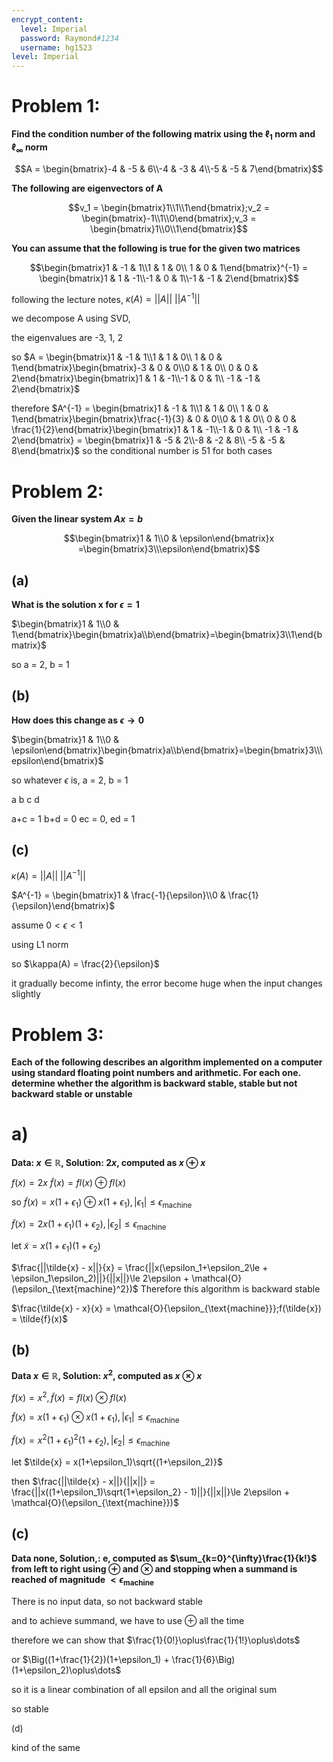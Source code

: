 ```yaml
---
encrypt_content:
  level: Imperial
  password: Raymond#1234
  username: hg1523
level: Imperial
---
```

# Problem 1:

**Find the condition number of the following matrix using the $\ell_1$ norm and $\ell_{\infty}$ norm**

$$A = \begin{bmatrix}-4 & -5 & 6\\-4 & -3 & 4\\-5 & -5 & 7\end{bmatrix}$$

**The following are eigenvectors of A**

$$v_1 = \begin{bmatrix}1\\1\\1\end{bmatrix};v_2 = \begin{bmatrix}-1\\1\\0\end{bmatrix};v_3 = \begin{bmatrix}1\\0\\1\end{bmatrix}$$

**You can assume that the following is true for the given two matrices**

$$\begin{bmatrix}1 & -1 & 1\\1 & 1 & 0\\ 1 & 0 & 1\end{bmatrix}^{-1} = \begin{bmatrix}1 & 1 & -1\\-1 & 0 & 1\\-1 & -1 & 2\end{bmatrix}$$

following the lecture notes, $\kappa(A) = ||A||\text{ }||A^{-1}||$

we decompose A using SVD, 

the eigenvalues are -3, 1, 2

so $A = \begin{bmatrix}1 & -1 & 1\\1 & 1 & 0\\ 1 & 0 & 1\end{bmatrix}\begin{bmatrix}-3 & 0 & 0\\0 & 1 & 0\\ 0 & 0 & 2\end{bmatrix}\begin{bmatrix}1 & 1 & -1\\-1 & 0 & 1\\ -1 & -1 & 2\end{bmatrix}$

therefore $A^{-1} = \begin{bmatrix}1 & -1 & 1\\1 & 1 & 0\\ 1 & 0 & 1\end{bmatrix}\begin{bmatrix}\frac{-1}{3} & 0 & 0\\0 & 1 & 0\\ 0 & 0 & \frac{1}{2}\end{bmatrix}\begin{bmatrix}1 & 1 & -1\\-1 & 0 & 1\\ -1 & -1 & 2\end{bmatrix} = \begin{bmatrix}1 & -5 & 2\\-8 & -2 & 8\\ -5 & -5 & 8\end{bmatrix}$
so the conditional number is 51 for both cases

# Problem 2:

**Given the linear system $Ax = b$**

$$\begin{bmatrix}1 & 1\\0 & \epsilon\end{bmatrix}x =\begin{bmatrix}3\\\epsilon\end{bmatrix}$$

## (a)

**What is the solution x for $\epsilon = 1$**

$\begin{bmatrix}1 & 1\\0 & 1\end{bmatrix}\begin{bmatrix}a\\b\end{bmatrix}=\begin{bmatrix}3\\1\end{bmatrix}$

so a = 2, b = 1

## (b)

**How does this change as $\epsilon\to 0$**

$\begin{bmatrix}1 & 1\\0 & \epsilon\end{bmatrix}\begin{bmatrix}a\\b\end{bmatrix}=\begin{bmatrix}3\\\epsilon\end{bmatrix}$

so whatever $\epsilon$ is, a = 2, b = 1

a b
c d

a+c = 1
b+d = 0
ec = 0, ed = 1
## (c)

$\kappa(A) = ||A||\text{ }||A^{-1}||$

$A^{-1} = \begin{bmatrix}1 & \frac{-1}{\epsilon}\\0 & \frac{1}{\epsilon}\end{bmatrix}$


assume $0<\epsilon < 1$


using L1 norm

so $\kappa(A) = \frac{2}{\epsilon}$

it gradually become infinty, the error become huge when the input changes slightly

# Problem 3:

**Each of the following describes an algorithm implemented on a computer using standard floating point numbers and arithmetic. For each one. determine whether the algorithm is backward stable, stable but not backward stable or unstable**

# a)
**Data: $x\in\mathbb{R}$, Solution: $2x$, computed as $x\oplus x$**

$f(x) = 2x$ $\tilde{f}(x) = fl(x)\oplus fl(x)$

so $\tilde{f}(x) = x(1+\epsilon_1)\oplus x(1+\epsilon_1),|\epsilon_1|\le \epsilon_{\text{machine}}$

$\tilde{f}(x) = 2x(1+\epsilon_1)(1+\epsilon_2),|\epsilon_2|\le \epsilon_{\text{machine}}$

let $\tilde{x} = x(1+\epsilon_1)(1+\epsilon_2)$

$\frac{||\tilde{x} - x||}{x} = \frac{||x(\epsilon_1+\epsilon_2\le + \epsilon_1\epsilon_2)||}{||x||}\le 2\epsilon + \mathcal{O}(\epsilon_{\text{machine}^2})$
Therefore this algorithm is backward stable

$\frac{\tilde{x} - x}{x} = \mathcal{O}{\epsilon_{\text{machine}}};f(\tilde{x}) = \tilde{f}(x)$

## (b)
**Data $x\in\mathbb{R}$, Solution: $x^2$, computed as $x\otimes x$**

$f(x) = x^2, \tilde{f}(x) = fl(x)\otimes fl(x)$

$\tilde{f}(x) = x(1+\epsilon_1)\otimes x(1+\epsilon_1), |\epsilon_1|\le \epsilon_{\text{machine}}$

$\tilde{f}(x) = x^2(1+\epsilon_1)^2(1+\epsilon_2),|\epsilon_2|\le \epsilon_{\text{machine}}$

let $\tilde{x} = x(1+\epsilon_1)\sqrt{(1+\epsilon_2)}$

then $\frac{||\tilde{x} - x||}{||x||} = \frac{||x((1+\epsilon_1)\sqrt{1+\epsilon_2} - 1)||}{||x||}\le 2\epsilon + \mathcal{O}(\epsilon_{\text{machine}})$

## (c)
**Data none, Solution,: e, computed as $\sum_{k=0}^{\infty}\frac{1}{k!}$ from left to right using $\oplus$ and $\otimes$ and stopping when a summand is reached of magnitude $< \epsilon_{\text{machine}}$**

There is no input data, so not backward stable

and to achieve summand, we have to use $\oplus$ all the time

therefore we can show that $\frac{1}{0!}\oplus\frac{1}{1!}\oplus\dots$

or $\Big((1+\frac{1}{2})(1+\epsilon_1) + \frac{1}{6}\Big)(1+\epsilon_2)\oplus\dots$

so it is a linear combination of all epsilon and all the original sum

so stable


(d)

kind of the same



